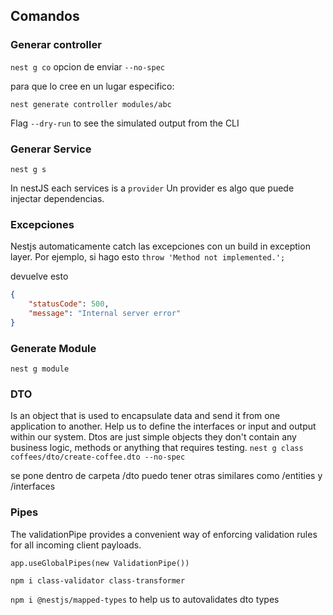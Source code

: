 ## Comandos
### Generar controller
`nest g co`
opcion de enviar `--no-spec`

para que lo cree en un lugar especifico:

`nest generate controller modules/abc`

Flag `--dry-run` to see the simulated output from the CLI

### Generar Service
`nest g s`

In nestJS each services is a `provider`
Un provider es algo que puede injectar dependencias.

### Excepciones

Nestjs automaticamente catch las excepciones con un build in exception layer.
Por ejemplo, si hago esto
`throw 'Method not implemented.';`

devuelve esto
```json
{
    "statusCode": 500,
    "message": "Internal server error"
}
```

### Generate Module
`nest g module`

### DTO
Is an object that is used to encapsulate data and send it from one application to another.
Help us to define the interfaces or input and output within our system.
Dtos are just simple objects they don't contain any business logic, methods or anything that requires testing.
`nest g class coffees/dto/create-coffee.dto --no-spec`

se pone dentro de carpeta
/dto
puedo tener otras similares como /entities y /interfaces

### Pipes 
The validationPipe provides a convenient way of enforcing validation rules for all incoming client payloads.

`app.useGlobalPipes(new ValidationPipe())`

`npm i class-validator class-transformer`

`npm i @nestjs/mapped-types` to help us to autovalidates dto types